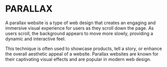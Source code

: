 # PARALLAX
A parallax website is a type of web design that creates an engaging and immersive visual experience for users as they scroll down the page.  As users scroll, the background appears to move more slowly, providing a dynamic and interactive feel. 

This technique is often used to showcase products, tell a story, or enhance the overall aesthetic appeal of a website. Parallax websites are known for their captivating visual effects and are popular in modern web design.
